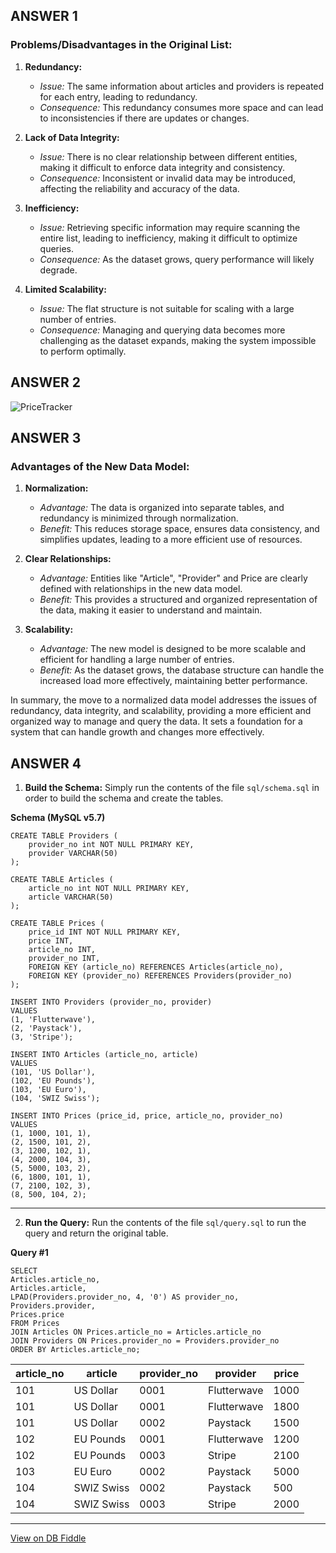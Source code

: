 ## ANSWER 1

<!-- ## Problems/Disadvantages in the Original List:

Redundancy: The original list has repeated information for the same article and provider.
Lack of Data Integrity: There's no clear relationship between different entities (e.g., articles, providers).
Inefficiency: Retrieving specific information may require scanning the entire list, which can be inefficient for large datasets.
Limited Scalability: The flat structure may not scale well with thousands of entries. -->

### Problems/Disadvantages in the Original List:

1. **Redundancy:**
   - *Issue:* The same information about articles and providers is repeated for each entry, leading to redundancy.
   - *Consequence:* This redundancy consumes more space and can lead to inconsistencies if there are updates or changes.

2. **Lack of Data Integrity:**
   - *Issue:* There is no clear relationship between different entities, making it difficult to enforce data integrity and consistency.
   - *Consequence:* Inconsistent or invalid data may be introduced, affecting the reliability and accuracy of the data.

3. **Inefficiency:**
   - *Issue:* Retrieving specific information may require scanning the entire list, leading to inefficiency, making it difficult to optimize queries.
   - *Consequence:* As the dataset grows, query performance will likely degrade.

4. **Limited Scalability:**
   - *Issue:* The flat structure is not suitable for scaling with a large number of entries.
   - *Consequence:* Managing and querying data becomes more challenging as the dataset expands, making the system impossible to perform optimally.



## ANSWER 2

![PriceTracker](https://github.com/coderboy-exe/info-challenge/assets/71130767/4ec504a6-4b4f-4068-a2a7-3d0b773accf8)




## ANSWER 3

### Advantages of the New Data Model:

1. **Normalization:**
   - *Advantage:* The data is organized into separate tables, and redundancy is minimized through normalization.
   - *Benefit:* This reduces storage space, ensures data consistency, and simplifies updates, leading to a more efficient use of resources.

2. **Clear Relationships:**
   - *Advantage:* Entities like "Article", "Provider" and Price are clearly defined with relationships in the new data model.
   - *Benefit:* This provides a structured and organized representation of the data, making it easier to understand and maintain.

3. **Scalability:**
   - *Advantage:* The new model is designed to be more scalable and efficient for handling a large number of entries.
   - *Benefit:* As the dataset grows, the database structure can handle the increased load more effectively, maintaining better performance.

In summary, the move to a normalized data model addresses the issues of redundancy, data integrity, and scalability, providing a more efficient and organized way to manage and query the data. It sets a foundation for a system that can handle growth and changes more effectively.



## ANSWER 4

1. **Build the Schema:** Simply run the contents of the file `sql/schema.sql` in order to build the schema and create the tables.

**Schema (MySQL v5.7)**

    CREATE TABLE Providers (
    	provider_no int NOT NULL PRIMARY KEY,
    	provider VARCHAR(50)
    );
    
    CREATE TABLE Articles (
    	article_no int NOT NULL PRIMARY KEY,
    	article VARCHAR(50)
    );
    
    CREATE TABLE Prices (
        price_id INT NOT NULL PRIMARY KEY,
        price INT,
        article_no INT,
        provider_no INT,
        FOREIGN KEY (article_no) REFERENCES Articles(article_no),
        FOREIGN KEY (provider_no) REFERENCES Providers(provider_no)
    );
    
    INSERT INTO Providers (provider_no, provider)
    VALUES
    (1, 'Flutterwave'),
    (2, 'Paystack'),
    (3, 'Stripe');
    
    INSERT INTO Articles (article_no, article)
    VALUES
    (101, 'US Dollar'),
    (102, 'EU Pounds'),
    (103, 'EU Euro'),
    (104, 'SWIZ Swiss');
    
    INSERT INTO Prices (price_id, price, article_no, provider_no)
    VALUES
    (1, 1000, 101, 1),
    (2, 1500, 101, 2),
    (3, 1200, 102, 1),
    (4, 2000, 104, 3),
    (5, 5000, 103, 2),
    (6, 1800, 101, 1),
    (7, 2100, 102, 3),
    (8, 500, 104, 2);
      
---

2. **Run the Query:** Run the contents of the file `sql/query.sql` to run the query and return the original table.

**Query #1**

    SELECT 
    Articles.article_no,
    Articles.article,
    LPAD(Providers.provider_no, 4, '0') AS provider_no,
    Providers.provider,
    Prices.price
    FROM Prices
    JOIN Articles ON Prices.article_no = Articles.article_no
    JOIN Providers ON Prices.provider_no = Providers.provider_no
    ORDER BY Articles.article_no;

| article_no | article    | provider_no | provider    | price |
| ---------- | ---------- | ----------- | ----------- | ----- |
| 101        | US Dollar  | 0001        | Flutterwave | 1000  |
| 101        | US Dollar  | 0001        | Flutterwave | 1800  |
| 101        | US Dollar  | 0002        | Paystack    | 1500  |
| 102        | EU Pounds  | 0001        | Flutterwave | 1200  |
| 102        | EU Pounds  | 0003        | Stripe      | 2100  |
| 103        | EU Euro    | 0002        | Paystack    | 5000  |
| 104        | SWIZ Swiss | 0002        | Paystack    | 500   |
| 104        | SWIZ Swiss | 0003        | Stripe      | 2000  |

---

[View on DB Fiddle](https://www.db-fiddle.com/f/7bmFueK5xmNaQKw6k2YB5j/2)
